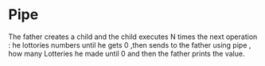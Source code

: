 # Pipe
The father creates a child and the child executes N times the next operation :
he lottories numbers until he gets 0 ,then sends to the father using pipe ,
how many Lotteries he made until 0 and then the father prints the value.  

